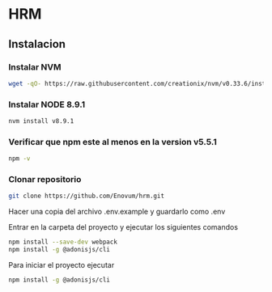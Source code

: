 # HRM

## Instalacion

### Instalar NVM
```bash
wget -qO- https://raw.githubusercontent.com/creationix/nvm/v0.33.6/install.sh | bash
```
### Instalar NODE 8.9.1
```bash
nvm install v8.9.1
```
### Verificar que npm este al menos en la version v5.5.1
```bash
npm -v
```
### Clonar repositorio
```bash
git clone https://github.com/Enovum/hrm.git
```

Hacer una copia del archivo .env.example y guardarlo como .env

Entrar en la carpeta del proyecto y ejecutar los siguientes comandos

```bash
npm install --save-dev webpack
npm install -g @adonisjs/cli
```

Para iniciar el proyecto ejecutar 
```bash
npm install -g @adonisjs/cli
```
